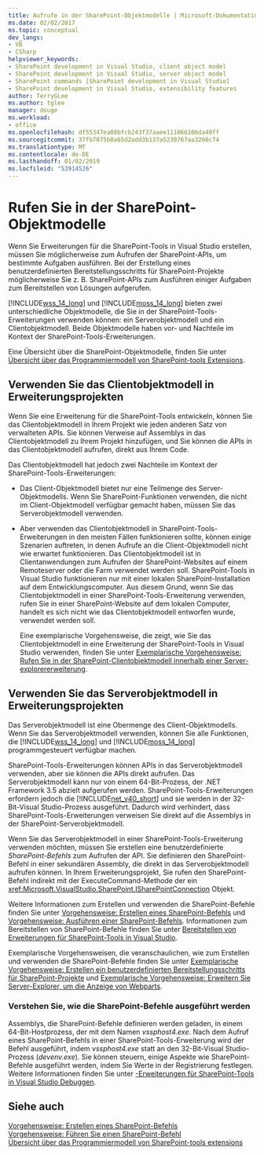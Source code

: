 ```yaml
---
title: Aufrufe in der SharePoint-Objektmodelle | Microsoft-Dokumentation
ms.date: 02/02/2017
ms.topic: conceptual
dev_langs:
- VB
- CSharp
helpviewer_keywords:
- SharePoint development in Visual Studio, client object model
- SharePoint development in Visual Studio, server object model
- SharePoint commands [SharePoint development in Visual Studio]
- SharePoint development in Visual Studio, extensibility features
author: TerryGLee
ms.author: tglee
manager: douge
ms.workload:
- office
ms.openlocfilehash: df55347ea08bfcb243f37aaee111066106da49ff
ms.sourcegitcommit: 37fb7075b0a65d2add3b137a5230767aa3266c74
ms.translationtype: MT
ms.contentlocale: de-DE
ms.lasthandoff: 01/02/2019
ms.locfileid: "53914526"
---
```

# <a name="call-into-the-sharepoint-object-models"></a>Rufen Sie in der SharePoint-Objektmodelle
  Wenn Sie Erweiterungen für die SharePoint-Tools in Visual Studio erstellen, müssen Sie möglicherweise zum Aufrufen der SharePoint-APIs, um bestimmte Aufgaben ausführen. Bei der Erstellung eines benutzerdefinierten Bereitstellungsschritts für SharePoint-Projekte möglicherweise Sie z. B. SharePoint-APIs zum Ausführen einiger Aufgaben zum Bereitstellen von Lösungen aufgerufen.  
  
 [!INCLUDE[wss_14_long](../sharepoint/includes/wss-14-long-md.md)] und [!INCLUDE[moss_14_long](../sharepoint/includes/moss-14-long-md.md)] bieten zwei unterschiedliche Objektmodelle, die Sie in der SharePoint-Tools-Erweiterungen verwenden können: ein Serverobjektmodell und ein Clientobjektmodell. Beide Objektmodelle haben vor- und Nachteile im Kontext der SharePoint-Tools-Erweiterungen.  
  
 Eine Übersicht über die SharePoint-Objektmodelle, finden Sie unter [Übersicht über das Programmiermodell von SharePoint-tools Extensions](../sharepoint/overview-of-the-programming-model-of-sharepoint-tools-extensions.md).  
  
## <a name="use-the-client-object-model-in-extension-projects"></a>Verwenden Sie das Clientobjektmodell in Erweiterungsprojekten
 Wenn Sie eine Erweiterung für die SharePoint-Tools entwickeln, können Sie das Clientobjektmodell in Ihrem Projekt wie jeden anderen Satz von verwalteten APIs. Sie können Verweise auf Assemblys in das Clientobjektmodell zu Ihrem Projekt hinzufügen, und Sie können die APIs in das Clientobjektmodell aufrufen, direkt aus Ihrem Code.  
  
 Das Clientobjektmodell hat jedoch zwei Nachteile im Kontext der SharePoint-Tools-Erweiterungen:  
  
- Das Client-Objektmodell bietet nur eine Teilmenge des Server-Objektmodells. Wenn Sie SharePoint-Funktionen verwenden, die nicht im Client-Objektmodell verfügbar gemacht haben, müssen Sie das Serverobjektmodell verwenden.  
  
- Aber verwenden das Clientobjektmodell in SharePoint-Tools-Erweiterungen in den meisten Fällen funktionieren sollte, können einige Szenarien auftreten, in denen Aufrufe an die Client-Objektmodell nicht wie erwartet funktionieren. Das Clientobjektmodell ist in Clientanwendungen zum Aufrufen der SharePoint-Websites auf einem Remoteserver oder die Farm verwendet werden soll. SharePoint-Tools in Visual Studio funktionieren nur mit einer lokalen SharePoint-Installation auf dem Entwicklungscomputer. Aus diesem Grund, wenn Sie das Clientobjektmodell in einer SharePoint-Tools-Erweiterung verwenden, rufen Sie in einer SharePoint-Website auf dem lokalen Computer, handelt es sich nicht wie das Clientobjektmodell entworfen wurde, verwendet werden soll.  
  
  Eine exemplarische Vorgehensweise, die zeigt, wie Sie das Clientobjektmodell in eine Erweiterung der SharePoint-Tools in Visual Studio verwenden, finden Sie unter [Exemplarische Vorgehensweise: Rufen Sie in der SharePoint-Clientobjektmodell innerhalb einer Server-explorererweiterung](../sharepoint/walkthrough-calling-into-the-sharepoint-client-object-model-in-a-server-explorer-extension.md).  
  
## <a name="use-the-server-object-model-in-extension-projects"></a>Verwenden Sie das Serverobjektmodell in Erweiterungsprojekten
 Das Serverobjektmodell ist eine Obermenge des Client-Objektmodells. Wenn Sie das Serverobjektmodell verwenden, können Sie alle Funktionen, die [!INCLUDE[wss_14_long](../sharepoint/includes/wss-14-long-md.md)] und [!INCLUDE[moss_14_long](../sharepoint/includes/moss-14-long-md.md)] programmgesteuert verfügbar machen.  

 SharePoint-Tools-Erweiterungen können APIs in das Serverobjektmodell verwenden, aber sie können die APIs direkt aufrufen. Das Serverobjektmodell kann nur von einem 64-Bit-Prozess, der .NET Framework 3.5 abzielt aufgerufen werden. SharePoint-Tools-Erweiterungen erfordern jedoch die [!INCLUDE[net_v40_short](../sharepoint/includes/net-v40-short-md.md)] und sie werden in der 32-Bit-Visual Studio-Prozess ausgeführt. Dadurch wird verhindert, dass SharePoint-Tools-Erweiterungen verweisen Sie direkt auf die Assemblys in der SharePoint-Serverobjektmodell.  
  
 Wenn Sie das Serverobjektmodell in einer SharePoint-Tools-Erweiterung verwenden möchten, müssen Sie erstellen eine benutzerdefinierte *SharePoint-Befehls* zum Aufrufen der API. Sie definieren den SharePoint-Befehl in einer sekundären Assembly, die direkt in das Serverobjektmodell aufrufen können. In Ihrem Erweiterungsprojekt, Sie rufen den SharePoint-Befehl indirekt mit der ExecuteCommand-Methode der ein <xref:Microsoft.VisualStudio.SharePoint.ISharePointConnection> Objekt.  
  
 Weitere Informationen zum Erstellen und verwenden die SharePoint-Befehle finden Sie unter [Vorgehensweise: Erstellen eines SharePoint-Befehls](../sharepoint/how-to-create-a-sharepoint-command.md) und [Vorgehensweise: Ausführen einer SharePoint-Befehls](../sharepoint/how-to-execute-a-sharepoint-command.md). Informationen zum Bereitstellen von SharePoint-Befehle finden Sie unter [Bereitstellen von Erweiterungen für SharePoint-Tools in Visual Studio](../sharepoint/deploying-extensions-for-the-sharepoint-tools-in-visual-studio.md).  
  
 Exemplarische Vorgehensweisen, die veranschaulichen, wie zum Erstellen und verwenden die SharePoint-Befehle finden Sie unter [Exemplarische Vorgehensweise: Erstellen ein benutzerdefinierten Bereitstellungsschritts für SharePoint-Projekte](../sharepoint/walkthrough-creating-a-custom-deployment-step-for-sharepoint-projects.md) und [Exemplarische Vorgehensweise: Erweitern Sie Server-Explorer, um die Anzeige von Webparts](../sharepoint/walkthrough-extending-server-explorer-to-display-web-parts.md).  
  
### <a name="understand-how-sharepoint-commands-are-executed"></a>Verstehen Sie, wie die SharePoint-Befehle ausgeführt werden
 Assemblys, die SharePoint-Befehle definieren werden geladen, in einem 64-Bit-Hostprozess, der mit dem Namen *vssphost4.exe*. Nach dem Aufruf eines SharePoint-Befehls in einer SharePoint-Tools-Erweiterung wird der Befehl ausgeführt, indem *vssphost4.exe* statt an den 32-Bit-Visual Studio-Prozess (*devenv.exe*). Sie können steuern, einige Aspekte wie SharePoint-Befehle ausgeführt werden, indem Sie Werte in der Registrierung festlegen. Weitere Informationen finden Sie unter [-Erweiterungen für SharePoint-Tools in Visual Studio Debuggen](../sharepoint/debugging-extensions-for-the-sharepoint-tools-in-visual-studio.md).  
  
## <a name="see-also"></a>Siehe auch
 [Vorgehensweise: Erstellen eines SharePoint-Befehls](../sharepoint/how-to-create-a-sharepoint-command.md)   
 [Vorgehensweise: Führen Sie einen SharePoint-Befehl](../sharepoint/how-to-execute-a-sharepoint-command.md)   
 [Übersicht über das Programmiermodell von SharePoint-tools extensions](../sharepoint/overview-of-the-programming-model-of-sharepoint-tools-extensions.md)  
